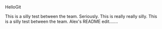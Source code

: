 HelloGit

This is a silly test between the team. Seriously. This is really really silly.
This is a silly test between the team. Alex's README edit.......

